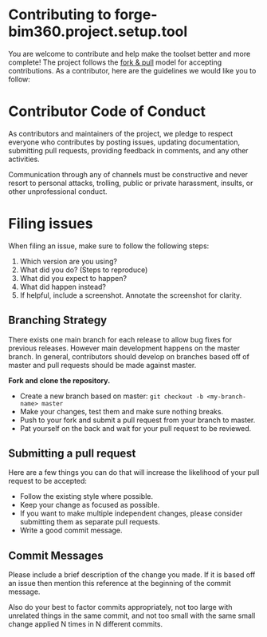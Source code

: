 # Contributing to forge-bim360.project.setup.tool

You are welcome to contribute and help make the toolset better and more complete!
The project follows the [fork & pull](https://help.github.com/articles/using-pull-requests/#fork--pull) model for accepting contributions.
As a contributor, here are the guidelines we would like you to follow:

# Contributor Code of Conduct

As contributors and maintainers of the project, we pledge to respect everyone who contributes by posting issues, updating documentation, submitting pull requests, providing feedback in comments, and any other activities.

Communication through any of channels must be constructive and never resort to personal attacks, trolling, public or private harassment, insults, or other unprofessional conduct.


# Filing issues

When filing an issue, make sure to follow the following steps:

1. Which version are you using?
2. What did you do? (Steps to reproduce)
3. What did you expect to happen?
4. What did happen instead?
5. If helpful, include a screenshot. Annotate the screenshot for clarity.

## Branching Strategy

There exists one main branch for each release to allow bug fixes for previous releases. However main development happens on the master branch.
In general, contributors should develop on branches based off of master and pull requests should be made against master.

**Fork and clone the repository.**
* Create a new branch based on master:
    `git checkout -b <my-branch-name> master`
* Make your changes, test them and make sure nothing breaks.
* Push to your fork and submit a pull request from your branch to master.
* Pat yourself on the back and wait for your pull request to be reviewed.

## Submitting a pull request


Here are a few things you can do that will increase the likelihood of your pull request to be accepted:

* Follow the existing style where possible.
* Keep your change as focused as possible.
* If you want to make multiple independent changes, please consider submitting them as separate pull requests.
* Write a good commit message.

## Commit Messages

Please include a brief description of the change you made.  If it is based off an issue then mention this reference at the beginning of the commit message.

Also do your best to factor commits appropriately, not too large with unrelated things in the same commit, and not too small with the same small change applied N times in N different commits.